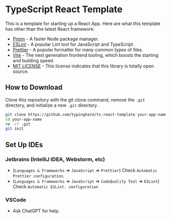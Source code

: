 # TypeScript React Template

This is a template for starting up a React App. Here are what this template has other than the latest React framework:

* [Pnpm](https://pnpm.io/motivation) - A faster Node package manager.
* [ESLint](https://eslint.org/docs/latest/use/getting-started) - A popular Lint tool for JavaScript and TypeScript.
* [Prettier](https://prettier.io/docs/en/) - A popular formatter for many common types of files.
* [Vite](https://vitejs.dev) - The next generation frontend tooling, which boosts the starting and building speed.
* [MIT LICENSE](https://opensource.org/license/mit/) - This license indicates that this library is totally open source.

## How to Download

Clone this repository with the git clone command, remove the `.git` directory, and initialize a new `.git` directory.

~~~bash
git clone https://github.com/typinghare/ts-react-template your-app-name
cd your-app-name
rm -rf .git
git init
~~~

## Set Up IDEs

### Jetbrains (IntelliJ IDEA, Webstorm, etc)

* (`Languages & Frameworks` => `JavaScript` => `Prettier`) Check `Automatic Prettier configuration`.
* (`Languages & Frameworks` => `JavaScript` => `CodeQuality Tool` => `ESLint`) Check `Automatic ESLint. configuration`

### VSCode

* Ask ChatGPT for help.